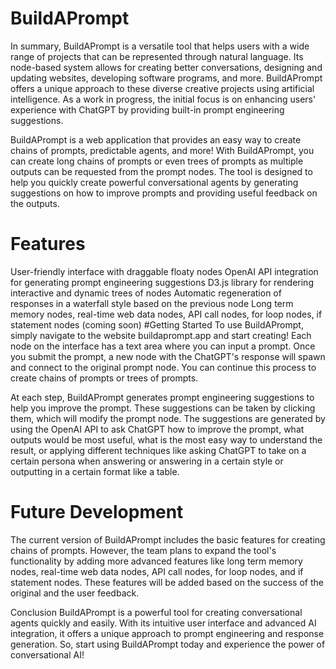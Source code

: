 # BuildAPrompt 

In summary, BuildAPrompt is a versatile tool that helps users with a wide range of projects that can be represented through natural language. Its node-based system allows for creating better conversations, designing and updating websites, developing software programs, and more. BuildAPrompt offers a unique approach to these diverse creative projects using artificial intelligence. As a work in progress, the initial focus is on enhancing users' experience with ChatGPT by providing built-in prompt engineering suggestions.

BuildAPrompt is a web application that provides an easy way to create chains of prompts, predictable agents, and more! With BuildAPrompt, you can create long chains of prompts or even trees of prompts as multiple outputs can be requested from the prompt nodes. The tool is designed to help you quickly create powerful conversational agents by generating suggestions on how to improve prompts and providing useful feedback on the outputs.

# Features 

User-friendly interface with draggable floaty nodes OpenAI API integration for generating prompt engineering suggestions D3.js library for rendering interactive and dynamic trees of nodes Automatic regeneration of responses in a waterfall style based on the previous node Long term memory nodes, real-time web data nodes, API call nodes, for loop nodes, if statement nodes (coming soon) #Getting Started To use BuildAPrompt, simply navigate to the website buildaprompt.app and start creating! Each node on the interface has a text area where you can input a prompt. Once you submit the prompt, a new node with the ChatGPT's response will spawn and connect to the original prompt node. You can continue this process to create chains of prompts or trees of prompts.

At each step, BuildAPrompt generates prompt engineering suggestions to help you improve the prompt. These suggestions can be taken by clicking them, which will modify the prompt node. The suggestions are generated by using the OpenAI API to ask ChatGPT how to improve the prompt, what outputs would be most useful, what is the most easy way to understand the result, or applying different techniques like asking ChatGPT to take on a certain persona when answering or answering in a certain style or outputting in a certain format like a table.

# Future Development 

The current version of BuildAPrompt includes the basic features for creating chains of prompts. However, the team plans to expand the tool's functionality by adding more advanced features like long term memory nodes, real-time web data nodes, API call nodes, for loop nodes, and if statement nodes. These features will be added based on the success of the original and the user feedback.

Conclusion BuildAPrompt is a powerful tool for creating conversational agents quickly and easily. With its intuitive user interface and advanced AI integration, it offers a unique approach to prompt engineering and response generation. So, start using BuildAPrompt today and experience the power of conversational AI!
